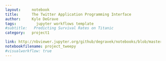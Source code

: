 ```yaml
---
layout:     notebook
title:      The Twitter Application Programming Interface
author:     Kyle DeGrave
tags: 		  jupyter workflows template
#subtitle:   Predicting Survival Rates on Titanic
category:   project1

link: http://nbviewer.jupyter.org/github/degravek/notebooks/blob/master/project_tweepy.ipynb?flush_cache=true
notebookfilename: project_tweepy
#visualworkflow: true
---
```

